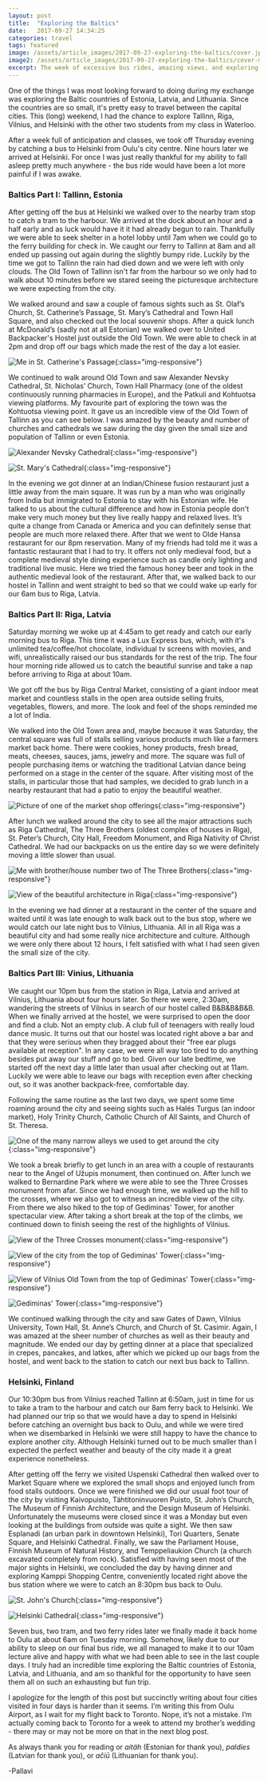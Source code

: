 ```yaml
---
layout: post
title:  "Exploring the Baltics"
date:   2017-09-27 14:34:25
categories: travel
tags: featured
image: /assets/article_images/2017-09-27-exploring-the-baltics/cover.jpg
image2: /assets/article_images/2017-09-27-exploring-the-baltics/cover-mobile.jpg
excerpt: The week of excessive bus rides, amazing views, and exploring the Baltics.
---
```



One of the things I was most looking forward to doing during my exchange was exploring the Baltic countries of Estonia, Latvia, and Lithuania. Since the countries are so small, it's pretty easy to travel between the capital cities. This (long) weekend, I had the chance to explore Tallinn, Riga, Vilnius, and Helsinki with the other two students from my class in Waterloo.

After a week full of anticipation and classes, we took off Thursday evening by catching a bus to Helsinki from Oulu's city centre. Nine hours later we arrived at Helsinki. For once I was just really thankful for my ability to fall asleep pretty much anywhere - the bus ride would have been a lot more painful if I was awake.

### Baltics Part I: Tallinn, Estonia

After getting off the bus at Helsinki we walked over to the nearby tram stop to catch a tram to the harbour. We arrived at the dock about an hour and a half early and as luck would have it it had already begun to rain. Thankfully we were able to seek shelter in a hotel lobby until 7am when we could go to the ferry building for check in. We caught our ferry to Tallinn at 8am and all ended up passing out again during the slightly bumpy ride. Luckily by the time we got to Tallinn the rain had died down and we were left with only clouds. The Old Town of Tallinn isn't far from the harbour so we only had to walk about 10 minutes before we stared seeing the picturesque architecture we were expecting from the city.

We walked around and saw a couple of famous sights such as St. Olaf’s Church, St. Catherine’s Passage, St. Mary’s Cathedral and Town Hall Square, and also checked out the local souvenir shops. After a quick lunch at McDonald’s (sadly not at all Estonian) we walked over to United Backpacker's Hostel just outside the Old Town. We were able to check in at 2pm and drop off our bags which made the rest of the day a lot easier.

![Me in St. Catherine's Passage](/assets/article_images/2017-09-27-exploring-the-baltics/tallinn1.jpg){:class="img-responsive"}

We continued to walk around Old Town and saw Alexander Nevsky Cathedral, St. Nicholas’ Church, Town Hall Pharmacy (one of the oldest continuously running pharmacies in Europe), and the Patkuli and Kohtuotsa viewing platforms. My favourite part of exploring the town was the Kohtuotsa viewing point. It gave us an incredible view of the Old Town of Tallinn as you can see below. I was amazed by the beauty and number of churches and cathedrals we saw during the day given the small size and population of Tallinn or even Estonia.

![Alexander Nevsky Cathedral](/assets/article_images/2017-09-27-exploring-the-baltics/tallinn2.jpg){:class="img-responsive"}

![St. Mary's Cathedral](/assets/article_images/2017-09-27-exploring-the-baltics/tallinn3.jpg){:class="img-responsive"}

In the evening we got dinner at an Indian/Chinese fusion restaurant just a little away from the main square. It was run by a man who was originally from India but immigrated to Estonia to stay with his Estonian wife. He talked to us about the cultural difference and how in Estonia people don't make very much money but they live really happy and relaxed lives. It’s quite a change from Canada or America and you can definitely sense that people are much more relaxed there. After that we went to Olde Hansa restaurant for our 8pm reservation. Many of my friends had told me it was a fantastic restaurant that I had to try. It offers not only medieval food, but a complete medieval style dining experience such as candle only lighting and traditional live music. Here we tried the famous honey beer and took in the authentic medieval look of the restaurant. After that, we walked back to our hostel in Tallinn and went straight to bed so that we could wake up early for our 6am bus to Riga, Latvia.

### Baltics Part II: Riga, Latvia

Saturday morning we woke up at 4:45am to get ready and catch our early morning bus to Riga. This time it was a Lux Express bus, which, with it's unlimited tea/coffee/hot chocolate, individual tv screens with movies, and wifi, unrealistically raised our bus standards for the rest of the trip. The four hour morning ride allowed us to catch the beautiful sunrise and take a nap before arriving to Riga at about 10am.

We got off the bus by Riga Central Market, consisting of a giant indoor meat market and countless stalls in the open area outside selling fruits, vegetables, flowers, and more. The look and feel of the shops reminded me a lot of India.


We walked into the Old Town area and, maybe because it was Saturday, the central square was full of stalls selling various products much like a farmers market back home. There were cookies, honey products, fresh bread, meats, cheeses, sauces, jams, jewelry and more. The square was full of people purchasing items or watching the traditional Latvian dance being performed on a stage in the center of the square. After visiting most of the stalls, in particular those that had samples, we decided to grab lunch in a nearby restaurant that had a patio to enjoy the beautiful weather.

![Picture of one of the market shop offerings](/assets/article_images/2017-09-27-exploring-the-baltics/riga1.jpg){:class="img-responsive"}

After lunch we walked around the city to see all the major attractions such as Riga Cathedral, The Three Brothers (oldest complex of houses in Riga), St. Peter’s Church, City Hall, Freedom Monument, and Riga Nativity of Christ Cathedral. We had our backpacks on us the entire day so we were definitely moving a little slower than usual.

![Me with brother/house number two of The Three Brothers](/assets/article_images/2017-09-27-exploring-the-baltics/riga2.jpg){:class="img-responsive"}

![View of the beautiful architecture in Riga](/assets/article_images/2017-09-27-exploring-the-baltics/riga3.jpg){:class="img-responsive"}

In the evening we had dinner at a restaurant in the center of the square and waited until it was late enough to walk back out to the bus stop, where we would catch our late night bus to Vilnius, Lithuania. All in all Riga was a beautiful city and had some really nice architecture and culture. Although we were only there about 12 hours, I felt satisfied with what I had seen given the small size of the city.

### Baltics Part III: Vinius, Lithuania

We caught our 10pm bus from the station in Riga, Latvia and arrived at Vilnius, Lithuania about four hours later. So there we were, 2:30am, wandering the streets of Vilnius in search of our hostel called B&B&B&B&B. When we finally arrived at the hostel, we were surprised to open the door and find a club. Not an empty club. A club full of teenagers with really loud dance music. It turns out that our hostel was located right above a bar and that they were serious when they bragged about their "free ear plugs available at reception". In any case, we were all way too tired to do anything besides put away our stuff and go to bed. Given our late bedtime, we started off the next day a little later than usual after checking out at 11am. Luckily we were able to leave our bags with reception even after checking out, so it was another backpack-free, comfortable day.

Following the same routine as the last two days, we spent some time roaming around the city and seeing sights such as Halés Turgus (an indoor market), Holy Trinity Church, Catholic Church of All Saints, and Church of St. Theresa.

![One of the many narrow alleys we used to get around the city](/assets/article_images/2017-09-27-exploring-the-baltics/vilnius1.jpg){:class="img-responsive"}

We took a break briefly to get lunch in an area with a couple of restaurants near to the Angel of Užupis monument, then continued on. After lunch we walked to Bernardine Park where we were able to see the Three Crosses monument from afar. Since we had enough time, we walked up the hill to the crosses, where we also got to witness an incredible view of the city. From there we also hiked to the top of Gediminas' Tower, for another spectacular view. After taking a short break at the top of the climbs, we continued down to finish seeing the rest of the highlights of Vilnius.

![View of the Three Crosses monument](/assets/article_images/2017-09-27-exploring-the-baltics/vilnius2.jpg){:class="img-responsive"}

![View of the city from the top of Gediminas' Tower](/assets/article_images/2017-09-27-exploring-the-baltics/vilnius3.jpg){:class="img-responsive"}

![View of Vilnius Old Town from the top of Gediminas' Tower](/assets/article_images/2017-09-27-exploring-the-baltics/vilnius4.jpg){:class="img-responsive"}


![Gediminas' Tower](/assets/article_images/2017-09-27-exploring-the-baltics/vilnius5.jpg){:class="img-responsive"}

We continued walking through the city and saw Gates of Dawn, Vilnius University, Town Hall, St. Anne’s Church, and Church of St. Casimir. Again, I was amazed at the sheer number of churches as well as their beauty and magnitude. We ended our day by getting dinner at a place that specialized in crepes, pancakes, and latkes, after which we picked up our bags from the hostel, and went back to the station to catch our next bus back to Tallinn.

### Helsinki, Finland

Our 10:30pm bus from Vilnius reached Tallinn at 6:50am, just in time for us to take a tram to the harbour and catch our 8am ferry back to Helsinki. We had planned our trip so that we would have a day to spend in Helsinki before catching an overnight bus back to Oulu, and while we were tired when we disembarked in Helsinki we were still happy to have the chance to explore another city. Although Helsinki turned out to be much smaller than I expected the perfect weather and beauty of the city made it a great experience nonetheless.

After getting off the ferry we visited Uspenski Cathedral then walked over to Market Square where we explored the small shops and enjoyed lunch from food stalls outdoors. Once we were finished we did our usual foot tour of the city by visiting Kaivopuisto, Tähtitoninvuoren Puisto, St. John’s Church, The Museum of Finnish Architecture, and the Design Museum of Helsinki. Unfortunately the museums were closed since it was a Monday but even looking at the buildings from outside was quite a sight. We then saw Esplanadi (an urban park in downtown Helsinki), Tori Quarters, Senate Square, and Helsinki Cathedral. Finally, we saw the Parliament House, Finnish Museum of Natural History, and Temppeliaukion Church (a church excavated completely from rock). Satisfied with having seen most of the major sights in Helsinki, we concluded the day by having dinner and exploring Kamppi Shopping Centre, conveniently located right above the bus station where we were to catch an 8:30pm bus back to Oulu.

![St. John's Church](/assets/article_images/2017-09-27-exploring-the-baltics/helsinki1.jpg){:class="img-responsive"}

![Helsinki Cathedral](/assets/article_images/2017-09-27-exploring-the-baltics/helsinki2.jpg){:class="img-responsive"}

Seven bus, two tram, and two ferry rides later we finally made it back home to Oulu at about 6am on Tuesday morning. Somehow, likely due to our ability to sleep on our final bus ride, we all managed to make it to our 10am lecture alive and happy with what we had been able to see in the last couple days. I truly had an incredible time exploring the Baltic countries of Estonia, Latvia, and Lithuania, and am so thankful for the opportunity to have seen them all on such an exhausting but fun trip.

I apologize for the length of this post but succinctly writing about four cities visited in four days is harder than it seems. I’m writing this from Oulu Airport, as I wait for my flight back to Toronto. Nope, it’s not a mistake. I’m actually coming back to Toronto for a week to attend my brother’s wedding - there may or may not be more on that in the next blog post.

As always thank you for reading or *aitäh* (Estonian for thank you), *paldies* (Latvian for thank you), or *ačiū* (Lithuanian for thank you).

-Pallavi
